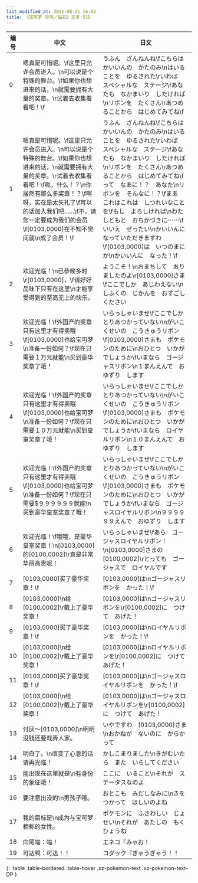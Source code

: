 ```yaml
---
last_modified_at: 2021-08-21 16:02
title: 《宝可梦 珍珠／钻石》文本 535
---
```

| 编号 | 中文 | 日文 |
| ---- | ---- | ---- |
| 0 | 嗯真是可惜呢。\f这里只允许会员进入。\n可以说是个特殊的舞台。\f如果你也想进来的话，\n就需要拥有大量的奖章。\r试着去收集看看吧！\f | うふん　ざんねんね\fこちらは　かいいんの　かたのみ\nはいることを　ゆるされた\rいわば　スペシャルな　ステージ\fあなたも　なかまいり　したければ\nリボンを　たくさん\rあつめることから　はじめてみてね\f |
| 1 | 嗯真是可惜呢。\f这里只允许会员进入。\n可以说是个特殊的舞台。\f如果你也想进来的话，\n就需要拥有大量的奖章。\r试着去收集看看吧！\f呃，什么！？\n你居然有那么多奖章！？\f啊呀，实在是太失礼了\f可以的话加入我们吧……\f不，请您一定要成为我们的会员\f[0103,0000]在不知不觉间就\n成了会员！\f | うふん　ざんねんね\fこちらは　かいいんの　かたのみ\nはいることを　ゆるされた\rいわば　スペシャルな　ステージ\fあなたも　なかまいり　したければ\nリボンを　たくさん\rあつめることから　はじめてみてね\fって　なあに！？　あなた\nリボンを　そんなに！？\fまあ　これはこれは　しつれいなことを\fもし　よろしければ\nわたしどもと　おちかづきに⋯⋯\fいいえ　ぜったい\nかいいんに　なっていただきますわ\f[0103,0000]は　いつのまにか\nかいいんに　なった！\f |
| 2 | 欢迎光临！\n已恭候多时\r[0103,0000]，\f请好好品味下只有在这里\n才能享受得到的至高无上的快乐。 | ようこそ！\nおまちして　おりましたのよ\r[0103,0000]さま\fここでしか　あじわえない\nしふくの　じかんを　おすごしください |
| 3 | 欢迎光临！\f外国产的奖章只有这里才有得卖哦\f[0103,0000]也给宝可梦\n准备一份如何？\f现在只需要１万元就能\n买到豪华奖章了哦！ | いらっしゃいませ\fここでしか　とりあつかっていない\nがいこくせいの　こうきゅうリボン\f[0103,0000]さまも　ポケモンのために\nおひとつ　いかがでしょうか\fいまなら　ゴージャスリボン\n１まんえんで　おゆずり　します |
| 4 | 欢迎光临！\f外国产的奖章只有这里才有得卖哦\f[0103,0000]也给宝可梦\n准备一份如何？\f现在只需要１０万元就能\n买到皇室奖章了哦！ | いらっしゃいませ\fここでしか　とりあつかっていない\nがいこくせいの　こうきゅうリボン\f[0103,0000]さまも　ポケモンのために\nおひとつ　いかがでしょうか\fいまなら　ロイヤルリボン\n１０まんえんで　おゆずり　します |
| 5 | 欢迎光临！\f外国产的奖章只有这里才有得卖哦\f[0103,0000]也给宝可梦\n准备一份如何？\f现在只需要$９９９９９９就能\n买到豪华皇室奖章了哦！ | いらっしゃいませ\fここでしか　とりあつかっていない\nがいこくせいの　こうきゅうリボン\f[0103,0000]さまも　ポケモンのために\nおひとつ　いかがでしょうか\fいまなら　ゴージャスロイヤルリボン\n９９９９９９えんで　おゆずり　します |
| 6 | 欢迎光临！\f哦哦，是豪华皇室奖章！\n[0103,0000]的[0100,0002]\r真是非常华丽高贵呢！ | いらっしゃいませ\fあら　ゴージャスロイヤルリボン！\n[0103,0000]さまの　[0100,0002]\rとっても　ゴージャスで　ロイヤルです |
| 7 | [0103,0000]买了豪华奖章！\f | [0103,0000]は\nゴージャスリボンを　かった！\f |
| 8 | [0103,0000]\n给[0100,0002]\r戴上了豪华奖章！ | [0103,0000]は\nゴージャスリボンを\r[0100,0002]に　つけて　あげた！ |
| 9 | [0103,0000]买了豪华奖章！\f | [0103,0000]は\nロイヤルリボンを　かった！\f |
| 10 | [0103,0000]\n给[0100,0002]\r戴上了豪华奖章！ | [0103,0000]は\nロイヤルリボンを\r[0100,0002]に　つけて　あげた！ |
| 11 | [0103,0000]买了豪华奖章！\f | [0103,0000]は\nゴージャスロイヤルリボンを　かった！\f |
| 12 | [0103,0000]\n给[0100,0002]\r戴上了豪华奖章！ | [0103,0000]は\nゴージャスロイヤルリボンを\r[0100,0002]に　つけて　あげた！ |
| 13 | 讨厌～[0103,0000]\n明明没钱还要戏弄人家。 | いやですわ　[0103,0000]さま\nおかねが　ないのに　からかって |
| 14 | 明白了。\n改变了心意的话请再光临！ | かしこまりました\nきがむいたら　また　いらしてください |
| 15 | 能出现在这里就是\n有身份的象征哦！ | ここに　いること\nそれが　ステータスなのよ |
| 16 | 要注意出没的\n男孩子哦。 | おとこも　みだしなみに\nきをつかって　ほしいのよね |
| 17 | 我的目标是\n成为与宝可梦相称的女性。 | ポケモンに　ふさわしい　じょせい\nそれが　あたしの　もくひょうね |
| 18 | 向尾喵：喵！ | エネコ『みゃお！ |
| 19 | 可达鸭：可达！！ | コダック『ぎゃうぎゃう！！ |
{: .table .table-bordered .table-hover .xz-pokemon-text .xz-pokemon-text-DP }